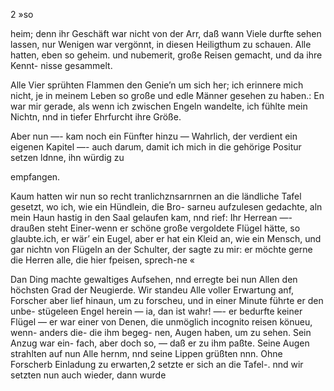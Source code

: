  

2 »so

heim; denn ihr Geschäft war nicht von der Arr, daß wann
Viele durfte sehen lassen, nur Wenigen war vergönnt, in
diesen Heiligthum zu schauen. Alle hatten, eben so geheim.
und nubemerit, große Reisen gemacht, und da ihre Kennt-
nisse gesammelt.

Alle Vier sprühten Flammen den Genie’n um sich her;
ich erinnere mich nicht, je in meinem Leben so große und
edle Männer gesehen zu haben.: En war mir gerade, als
wenn ich zwischen Engeln wandelte, ich fühlte mein Nichtn,
nnd in tiefer Ehrfurcht ihre Größe.

Aber nun —- kam noch ein Fünfter hinzu — Wahrlich,
der verdient ein eigenen Kapitel —- auch darum, damit ich
mich in die gehörige Positur setzen ldnne, ihn würdig zu

empfangen.

 

Kaum hatten wir nun so recht tranlichznsarnrnen an die
ländliche Tafel gesetzt, wo ich, wie ein Hündlein, die Bro-
sarneu aufzulesen gedachte, aln mein Haun hastig in den
Saal gelaufen kam, nnd rief: Ihr Herrean —- draußen
steht Einer-wenn er schöne große vergoldete Flügel hätte,
so glaubte.ich, er wär’ ein Eugel, aber er hat ein Kleid
an, wie ein Mensch, und gar nichtn von Flügeln an der
Schulter, der sagte zu mir: er möchte gerne die Herren
alle, die hier fpeisen, sprech-ne «

Dan Ding machte gewaltiges Aufsehen, nnd erregte bei
nun Allen den höchsten Grad der Neugierde. Wir standeu
Alle voller Erwartung anf, Forscher aber lief hinaun,
um zu forscheu, und in einer Minute führte er den unbe-
stügeleen Engel herein — ia, dan ist wahr! —- er bedurfte
keiner Flügel — er war einer von Denen, die unmöglich
incognito reisen könueu, wenn- anders die- die ihm begeg-
nen, Augen haben, um zu sehen. Sein Anzug war ein-
fach, aber doch so, — daß er zu ihm paßte. Seine Augen
strahlten auf nun Alle hernm, nnd seine Lippen grüßten nnn.
Ohne Forscherb Einladung zu erwarten,2 setzte er sich an
die Tafel-. nnd wir setzten nun auch wieder, dann wurde

